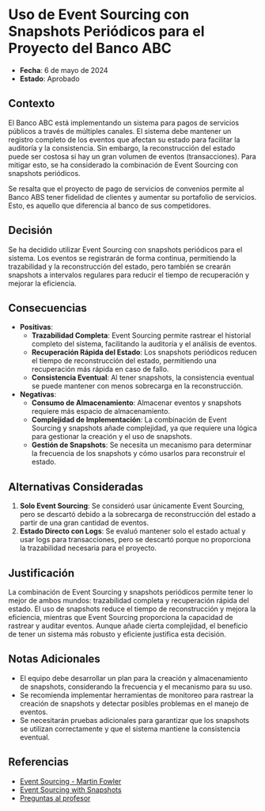 # Uso de Event Sourcing con Snapshots Periódicos para el Proyecto del Banco ABC

- **Fecha**: 6 de mayo de 2024
- **Estado**: Aprobado

## Contexto
El Banco ABC está implementando un sistema para pagos de servicios públicos a través de múltiples canales. 
El sistema debe mantener un registro completo de los eventos que afectan su estado para facilitar la 
auditoría y la consistencia. Sin embargo, la reconstrucción del estado puede ser costosa si hay un gran 
volumen de eventos (transacciones). Para mitigar esto, se ha considerado la combinación de Event Sourcing con snapshots 
periódicos.

Se resalta que el proyecto de pago de servicios de convenios permite al Banco ABS
tener fidelidad de clientes y aumentar su portafolio de servicios. Esto,
es aquello que diferencia al banco de sus competidores.

## Decisión
Se ha decidido utilizar Event Sourcing con snapshots periódicos para el sistema. 
Los eventos se registrarán de forma continua, permitiendo la trazabilidad y la reconstrucción del estado, 
pero también se crearán snapshots a intervalos regulares para reducir el tiempo de recuperación y 
mejorar la eficiencia.




## Consecuencias
- **Positivas**:
    - **Trazabilidad Completa**: Event Sourcing permite rastrear el historial completo del sistema, facilitando la auditoría y el análisis de eventos.
    - **Recuperación Rápida del Estado**: Los snapshots periódicos reducen el tiempo de reconstrucción del estado, permitiendo una recuperación más rápida en caso de fallo.
    - **Consistencia Eventual**: Al tener snapshots, la consistencia eventual se puede mantener con menos sobrecarga en la reconstrucción.
- **Negativas**:
    - **Consumo de Almacenamiento**: Almacenar eventos y snapshots requiere más espacio de almacenamiento.
    - **Complejidad de Implementación**: La combinación de Event Sourcing y snapshots añade complejidad, ya que requiere una lógica para gestionar la creación y el uso de snapshots.
    - **Gestión de Snapshots**: Se necesita un mecanismo para determinar la frecuencia de los snapshots y cómo usarlos para reconstruir el estado.

## Alternativas Consideradas
1. **Solo Event Sourcing**: Se consideró usar únicamente Event Sourcing, pero se descartó debido a la sobrecarga de reconstrucción del estado a partir de una gran cantidad de eventos.
2. **Estado Directo con Logs**: Se evaluó mantener solo el estado actual y usar logs para transacciones, pero se descartó porque no proporciona la trazabilidad necesaria para el proyecto.

## Justificación
La combinación de Event Sourcing y snapshots periódicos permite tener lo mejor de ambos mundos: trazabilidad completa y recuperación rápida del estado. El uso de snapshots reduce el tiempo de reconstrucción y mejora la eficiencia, mientras que Event Sourcing proporciona la capacidad de rastrear y auditar eventos. Aunque añade cierta complejidad, el beneficio de tener un sistema más robusto y eficiente justifica esta decisión.

## Notas Adicionales
- El equipo debe desarrollar un plan para la creación y almacenamiento de snapshots, considerando la frecuencia y el mecanismo para su uso.
- Se recomienda implementar herramientas de monitoreo para rastrear la creación de snapshots y detectar posibles problemas en el manejo de eventos.
- Se necesitarán pruebas adicionales para garantizar que los snapshots se utilizan correctamente y que el sistema mantiene la consistencia eventual.

## Referencias
- [Event Sourcing - Martin Fowler](https://martinfowler.com/eaaDev/EventSourcing.html)
- [Event Sourcing with Snapshots](https://docs.microsoft.com/en-us/azure/architecture/patterns/event-sourcing-snapshots)
- [Preguntas al profesor](https://github.com/militoromero10/UJaveriana-AES-ModVal/tree/master/patrones/exam/exam/ADR/ref/preguntas.pdf)